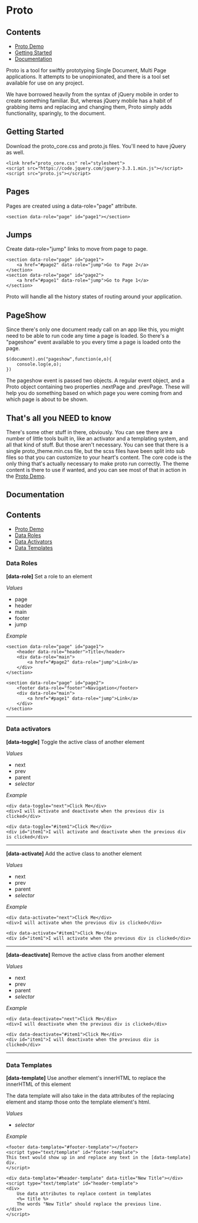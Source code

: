# Proto

## Contents
- [Proto Demo](https://bronkula.github.io/apptools/proto/demo)
- [Getting Started](#user-content-getting-started)
- [Documentation](#user-content-documentation)

Proto is a tool for swiftly prototyping Single Document, Multi Page applications. It attempts to be unopinionated, and there is a tool set available for use on any project.

We have borrowed heavily from the syntax of jQuery mobile in order to create something familiar. But, whereas jQuery mobile has a habit of grabbing items and replacing and changing them, Proto simply adds functionality, sparingly, to the document.

## Getting Started

Download the proto_core.css and proto.js files. You'll need to have jQuery as well.

```
<link href="proto_core.css" rel="stylesheet">
<script src="https://code.jquery.com/jquery-3.3.1.min.js"></script>
<script src="proto.js"></script>
```

## Pages

Pages are created using a data-role="page" attribute.

```
<section data-role="page" id="page1"></section>
```

## Jumps

Create data-role="jump" links to move from page to page.

```
<section data-role="page" id="page1">
	<a href="#page2" data-role="jump">Go to Page 2</a>
</section>
<section data-role="page" id="page2">
	<a href="#page1" data-role="jump">Go to Page 1</a>
</section>
```

Proto will handle all the history states of routing around your application.

## PageShow

Since there's only one document ready call on an app like this, you might need to be able to run code any time a page is loaded. So there's a "pageshow" event available to you every time a page is loaded onto the page.

```
$(document).on("pageshow",function(e,o){
	console.log(e,o);
})
```

The pageshow event is passed two objects. A regular event object, and a Proto object containing two properties .nextPage and .prevPage. These will help you do something based on which page you were coming from and which page is about to be shown.

## That's all you NEED to know

There's some other stuff in there, obviously. You can see there are a number of little tools built in, like an activator and a templating system, and all that kind of stuff. But those aren't necessary. You can see that there is a single proto_theme.min.css file, but the scss files have been split into sub files so that you can customize to your heart's content. The core code is the only thing that's actually necessary to make proto run correctly. The theme content is there to use if wanted, and you can see most of that in action in the [Proto Demo](https://bronkula.github.io/apptools/proto/demo).

## Documentation

## Contents
- [Proto Demo](https://bronkula.github.io/apptools/proto/demo)
- [Data Roles](#user-content-data-roles)
- [Data Activators](#user-content-data-activators)
- [Data Templates](#user-content-data-templates)

### Data Roles

**[data-role]** Set a role to an element

*Values*

- page
- header
- main
- footer
- jump

*Example*

```
<section data-role="page" id="page1">
	<header data-role="header">Title</header>
	<div data-role="main">
		<a href="#page2" data-role="jump">Link</a>
	</div>
</section>
```

```
<section data-role="page" id="page2">
	<footer data-role="footer">Navigation</footer>
	<div data-role="main">
		<a href="#page1" data-role="jump">Link</a>
	</div>
</section>
```

---

### Data activators

**[data-toggle]** Toggle the active class of another element

*Values*

- next
- prev
- parent
- *selector*

*Example*

```
<div data-toggle="next">Click Me</div>
<div>I will activate and deactivate when the previous div is clicked</div>
```

```
<div data-toggle="#item1">Click Me</div>
<div id="item1">I will activate and deactivate when the previous div is clicked</div>
```

---

**[data-activate]** Add the active class to another element

*Values*

- next
- prev
- parent
- *selector*

*Example*

```
<div data-activate="next">Click Me</div>
<div>I will activate when the previous div is clicked</div>
```

```
<div data-activate="#item1">Click Me</div>
<div id="item1">I will activate when the previous div is clicked</div>
```

---

**[data-deactivate]** Remove the active class from another element

*Values*

- next
- prev
- parent
- *selector*

*Example*

```
<div data-deactivate="next">Click Me</div>
<div>I will deactivate when the previous div is clicked</div>
```

```
<div data-deactivate="#item1">Click Me</div>
<div id="item1">I will deactivate when the previous div is clicked</div>
```

---

### Data Templates

**[data-template]** Use another element's innerHTML to replace the innerHTML of this element

The data template will also take in the data attributes of the replacing element and stamp those onto the template element's html.

*Values*

- *selector*

*Example*

```
<footer data-template="#footer-template"></footer>
<script type="text/template" id="footer-template">
This text would show up in and replace any text in the [data-template] div.
</script>
```

```
<div data-template="#header-template" data-title="New Title"></div>
<script type="text/template" id="header-template">
<div>
	Use data attributes to replace content in templates
	<%= title %>
	The words "New Title" should replace the previous line.
</div>
</script>
```

